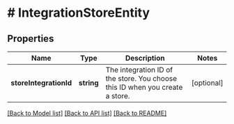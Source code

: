 # # IntegrationStoreEntity

## Properties

Name | Type | Description | Notes
------------ | ------------- | ------------- | -------------
**storeIntegrationId** | **string** | The integration ID of the store. You choose this ID when you create a store. | [optional] 

[[Back to Model list]](../../README.md#documentation-for-models) [[Back to API list]](../../README.md#documentation-for-api-endpoints) [[Back to README]](../../README.md)



